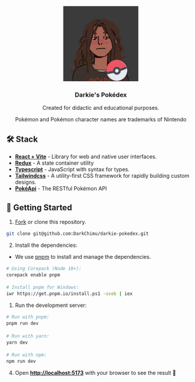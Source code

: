 <div align="center">
<img src="public/pokeme.png" height="200px" width="auto" /> 
<h3>
 Darkie's Pokédex
</h3>
<p>Created for didactic and educational purposes.</p>
<span>Pokémon and Pokémon character names are trademarks of Nintendo</span>
</div>

## 🛠️ Stack

- [**React + Vite**](https://vitejs.dev/) - Library for web and native user interfaces.
- [**Redux**](https://redux.js.org) - A state container utility
- [**Typescript**](https://www.typescriptlang.org/) - JavaScript with syntax for types.
- [**Tailwindcss**](https://tailwindcss.com/) - A utility-first CSS framework for rapidly building custom designs.
- [**PokéApi**](https://pokeapi.co) - The RESTful Pokémon API

## 🚀 Getting Started

1. [Fork](https://github.com/DarkChimu/darkie-pokedex/fork) or clone this repository.

```bash
git clone git@github.com:DarkChimu/darkie-pokedex.git
```

2. Install the dependencies:

- We use [pnpm](https://pnpm.io) to install and manage the dependencies.

```bash
# Using Corepack (Node 18+):
corepack enable pnpm

# Install pnpm for Windows:
iwr https://get.pnpm.io/install.ps1 -useb | iex

```



1. Run the development server:

```bash
# Run with pnpm:
pnpm run dev

# Run with yarn:
yarn dev

# Run with npm:
npm run dev

```

4. Open [**http://localhost:5173**](http://localhost:5173/) with your browser to see the result 🚀